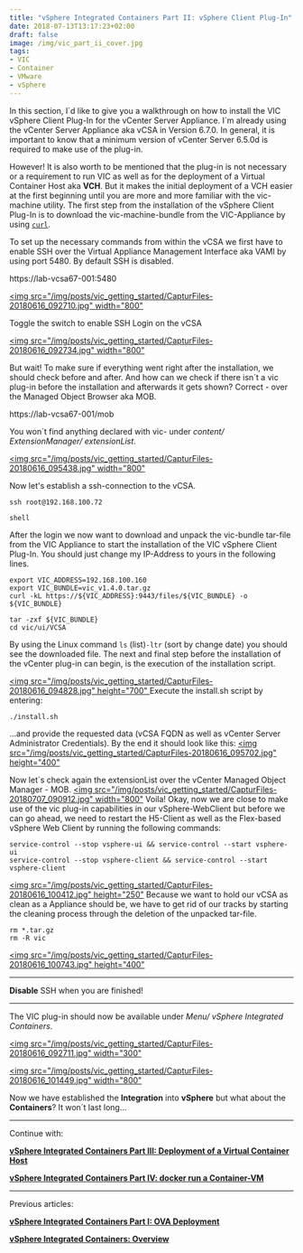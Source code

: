 ```yaml
---
title: "vSphere Integrated Containers Part II: vSphere Client Plug-In"
date: 2018-07-13T13:17:23+02:00
draft: false
image: /img/vic_part_ii_cover.jpg
tags:
- VIC
- Container
- VMware
- vSphere
---
```


In this section, I´d like to give you a walkthrough on how to install the VIC vSphere Client Plug-In for the vCenter Server Appliance. I´m already using the vCenter Server Appliance aka vCSA in Version 6.7.0. In general, it is important to know that a minimum version of vCenter Server 6.5.0d is required to make use of the plug-in.

However! It is also worth to be mentioned that the plug-in is not necessary or a requirement to run VIC as well as for the deployment of a Virtual Container Host aka **VCH**. But it makes the initial deployment of a VCH easier at the first beginning until you are more and more familiar with the vic-machine utility.
The first step from the installation of the vSphere Client Plug-In is to download the vic-machine-bundle from the VIC-Appliance by using <a href="https://en.wikipedia.org/wiki/CURL" target="_blank">`curl`</a>. 

To set up the necessary commands from within the vCSA we first have to enable SSH over the Virtual Appliance Management Interface aka VAMI by using port 5480. By default SSH is disabled.

https://lab-vcsa67-001:5480

<a href="/img/posts/vic_getting_started/CapturFiles-20180616_092710.jpg"><img src="/img/posts/vic_getting_started/CapturFiles-20180616_092710.jpg" width="800"</img></a>

Toggle the switch to enable SSH Login on the vCSA

<a href="/img/posts/vic_getting_started/CapturFiles-20180616_092734.jpg"><img src="/img/posts/vic_getting_started/CapturFiles-20180616_092734.jpg" width="800"</img></a>

But wait! To make sure if everything went right after the installation, we should check before and after. And how can we check if there isn´t a vic plug-in before the installation and afterwards it gets shown? Correct - over the Managed Object Browser aka MOB.

https://lab-vcsa67-001/mob

You won´t find anything declared with vic- under *content/ ExtensionManager/ extensionList*.

<a href="/img/posts/vic_getting_started/CapturFiles-20180616_095438.jpg"><img src="/img/posts/vic_getting_started/CapturFiles-20180616_095438.jpg" width="800"</img></a>

Now let's establish a ssh-connection to the vCSA.

```
ssh root@192.168.100.72
```
```
shell
```

After the login we now want to download and unpack the vic-bundle tar-file from the VIC Appliance to start the installation of the VIC vSphere Client Plug-In. You should just change my IP-Address to yours in the following lines.

```
export VIC_ADDRESS=192.168.100.160
export VIC_BUNDLE=vic_v1.4.0.tar.gz
curl -kL https://${VIC_ADDRESS}:9443/files/${VIC_BUNDLE} -o ${VIC_BUNDLE}
```

```
tar -zxf ${VIC_BUNDLE}
cd vic/ui/VCSA
```

By using the Linux command `ls` (list)`-ltr` (sort by change date) you should see the downloaded file.
The next and final step before the installation of the vCenter plug-in can begin, is the execution of the installation script.

<a href="/img/posts/vic_getting_started/CapturFiles-20180616_094828.jpg"><img src="/img/posts/vic_getting_started/CapturFiles-20180616_094828.jpg" height="700" </img></a>
Execute the install.sh script by entering:
```
./install.sh
```
...and provide the requested data (vCSA FQDN as well as vCenter Server Administrator Credentials). By the end it should look like this:
<a href="/img/posts/vic_getting_started/CapturFiles-20180616_095702.jpg"><img src="/img/posts/vic_getting_started/CapturFiles-20180616_095702.jpg" height="400"</img></a>

Now let´s check again the extensionList over the vCenter Managed Object Manager - MOB.
<a href="/img/posts/vic_getting_started/CapturFiles-20180707_090912.jpg"><img src="/img/posts/vic_getting_started/CapturFiles-20180707_090912.jpg" width="800"</img></a>
Voila!
Okay, now we are close to make use of the vic plug-in capabilities in our vSphere-WebClient but before we can go ahead, we need to restart the H5-Client as well as the Flex-based vSphere Web Client by running the following commands:

```
service-control --stop vsphere-ui && service-control --start vsphere-ui
service-control --stop vsphere-client && service-control --start vsphere-client
```

<a href="/img/posts/vic_getting_started/CapturFiles-20180616_100412.jpg"><img src="/img/posts/vic_getting_started/CapturFiles-20180616_100412.jpg" height="250"</img></a>
Because we want to hold our vCSA as clean as a Appliance should be, we have to get rid of our tracks by starting the cleaning process through the deletion of the unpacked tar-file.

```
rm *.tar.gz
rm -R vic
```

<a href="/img/posts/vic_getting_started/CapturFiles-20180616_100743.jpg"><img src="/img/posts/vic_getting_started/CapturFiles-20180616_100743.jpg" height="400"</img></a>

---
**Disable** SSH when you are finished!

---

The VIC plug-in should now be available under *Menu/ vSphere Integrated Containers*.

<a href="/img/posts/vic_getting_started/CapturFiles-20180616_092711.jpg"><img src="/img/posts/vic_getting_started/CapturFiles-20180616_092711.jpg" width="300"</img></a>

<a href="/img/posts/vic_getting_started/CapturFiles-20180616_101449.jpg"><img src="/img/posts/vic_getting_started/CapturFiles-20180616_101449.jpg" width="800"</img></a>

Now we have established the **Integration** into **vSphere** but what about the **Containers**? It won´t last long...

---
Continue with:

<a href="/post/vsphere-integrated-containers-part-iii-deployment-of-a-virtual-container-host/">**vSphere Integrated Containers Part III: Deployment of a Virtual Container Host**</a>

<a href="/post/vsphere-integrated-containers-part-iv-docker-run-a-container-vm">**vSphere Integrated Containers Part IV: docker run a Container-VM**</a>

---
Previous articles:

<a href="/post/vsphere-integrated-containers-part-i-ova-deployment">**vSphere Integrated Containers Part I: OVA Deployment**</a>

<a href="/post/vmware-vsphere-integrated-containers-overview">**vSphere Integrated Containers: Overview**</a>